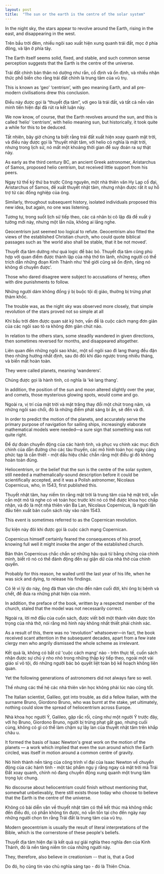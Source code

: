 ```yaml
---
layout: post
title:  "The sun or the earth is the centre of the solar system"
---
```


In the night sky, the stars appear to revolve around the Earth, rising in the east, and disappearing in the west.

Trên bầu trời đêm, nhiều ngôi sao xuất hiện xung quanh trái đất, mọc ở phía đông, và lặn ở phía tây.

The Earth itself seems solid, fixed, and stable, and such common sense perception suggests that the Earth is the centre of the universe.

Trái đất chính bản thân nó dường như rắn, cố định và ổn định, và nhiều nhận thức phổ biến cho rằng trái đất chính là trung tâm của vũ trụ.

This is known as ‘geo’ ‘centrism’, with geo meaning Earth, and all pre-modern civilisations drew this conclusion.

Điều này được gọi là “thuyết địa tâm”, với geo là trái đất, và tất cả nền văn minh tiền hiện đại đã rút ra kết luận này.

We now know, of course, that the Earth revolves around the sun, and this is called ‘helio’ ‘centrism’, with helio meaning sun, but historically, it took quite a while for this to be deduced.

Tất nhiên, bây giờ chúng ta biết rằng trái đất xuất hiện xoay quanh mặt trời, và điều này được gọi là “thuyết nhật tâm, với helio có nghĩa là mặt trời, nhưng trong lịch sử, nó mất một khoảng thời gian để suy đoán ra sự thật này.

As early as the third century BC, an ancient Greek astronomer, Aristarchus of Samos, proposed helio centrism, but received little support from his peers.

Ngay từ thế kỷ thứ ba trước Công nguyên, một nhà thiên văn Hy Lạp cổ đại, Aristarchus of Samos, đề xuất thuyết nhật tâm, nhưng nhận được rất ít sự hỗ trợ từ các đồng nghiệp của ông.

Similarly, throughout subsequent history, isolated individuals proposed this new idea, but again, no one was listening.

Tương tự, trong suốt lịch sử tiếp theo, các cá nhân bị cô lập đã đề xuất ý tưởng mới này, nhưng một lần nữa, không ai lắng nghe.

Geocentrism just seemed too logical to refute. Geocentrism also fitted the views of the established Christian church, who could quote biblical passages such as ‘the world also shall be stable, that it be not moved’.

Thuyết địa tâm dường như quá logic để bác bỏ. Thuyết địa tâm cũng phù hợp với quan điểm được thành lập của nhà thờ tin lành, những người có thể trích dẫn những đoạn Kinh Thánh như ‘thế giới cũng sẽ ổn định, rằng nó không di chuyển được’.

Those who dared disagree were subject to accusations of heresy, often with dire punishments to follow.

Những người dám không đồng ý bị buộc tội dị giáo, thường bị trừng phạt thảm khốc.

The trouble was, as the night sky was observed more closely, that simple revolution of the stars proved not so simple at all

Khi bầu trời đêm được quan sát kỹ hơn, vấn đề là cuộc cách mạng đơn giản của các ngôi sao tỏ ra không đơn giản chút nào.

In relation to the others stars, some steadily wandered in given directions, then sometimes reversed for months, and disappeared altogether.

Liên quan đến những ngôi sao khác, một số ngôi sao đi lang thang đều đặn theo những hướng nhất định, sau đó đôi khi đảo ngược trong nhiều tháng, và biến mất hoàn toàn.

They were called planets, meaning ‘wanderers’.

Chúng được gọi là hành tinh, có nghĩa là 'kẻ lang thang'.

In addition, the position of the sun and moon altered slightly over the year, and comets, those mysterious glowing spots, would come and go.

Ngoài ra, vị trí của mặt trời và mặt trăng thay đổi một chút trong năm, và những ngôi sao chổi, đó là những điểm phát sáng bí ẩn, sẽ đến và đi.

In order to predict the motion of the planets, and accurately serve the primary purpose of navigation for sailing ships, increasingly elaborate mathematical models were needed—a sure sign that something was not quite right.

Để dự đoán chuyển động của các hành tinh, và phục vụ chính xác mục đích chính của dẫn đường cho các tàu thuyền, các mô hình toán học ngày càng phức tạp là cần thiết - một dấu hiệu chắc chắn rằng một điều gì đó không hoàn toàn đúng.

Heliocentrism, or the belief that the sun is the centre of the solar system, still needed a mathemalically-sound description before it could be scientifically accepted, and it was a Polish astronomer, Nicolaus Copernicus, who, in 1543, first published this.

Thuyết nhật tâm, hay niềm tin rằng mặt trời là trung tâm của hệ mặt trời, vẫn cần một mô tả nghe có vẻ toán học trước khi nó có thể được khoa học chấp nhận, và đó là một nhà thiên văn Ba Lan, Nicolaus Copernicus, là người lần đầu tiên xuất bản cuốn sách này vào năm 1543.

This event is sometimes referred to as the Copernican revolution.

Sự kiện này đôi khi được gọi là cuộc cách mạng Copernican.

Copernicus himself certainly feared the consequences of his proof, knowing full well it might invoke the anger of the established church.

Bản thân Copernicus chắc chắn sợ những hậu quả từ bằng chứng của chính mình, biết rõ nó có thể đánh động đến sự giận dữ của nhà thờ của chính quyền.

Probably for this reason, he wailed until the last year of his life, when he was sick and dying, to release his findings.

Có lẽ vì lý do này, ông đã than vãn cho đến năm cuối đời, khi ông bị bệnh và chết, để đưa ra những phát hiện của mình.

In addition, the preface of the book, written by a respected member of the church, staled that the model was not necessarily correct.

Ngoài ra, lời mở đầu của cuốn sách, được viết bởi một thành viên được tôn trọng của nhà thờ, nói rằng mô hình này không nhất thiết phải chính xác.

As a result of this, there was no ‘revolution\" whatsoever—in fact, the book received scant attention in the subsequent decades, apart from a few irate clergy men who angrily dismissed the whole scheme as irrelevant.

Kết quả là, không có bất cứ 'cuộc cách mạng' nào - trên thực tế, cuốn sách nhận được sự chú ý nho nhỏ trong những thập kỷ tiếp theo, ngoài một vài giáo sĩ vô tội, đó những người bác bỏ quyết liệt toàn bộ kế hoạch không liên quan.

Yet the following generations of astronomers did not always fare so well.

Thế nhưng các thế hệ các nhà thiên văn học không phải lúc nào cũng tốt.

The Italian scientist, Galileo, got into trouble, as did a fellow Italian, with the surname Bruno, Giordono Bruno, who was burnt at the stake, yet ultimately, nothing could slow the spread of heliocentrism across Europe.

Nhà khoa học người Ý, Galileo, gặp rắc rối, cũng như một người Ý trước đây, với họ Bruno, Giordono Bruno, người bị trừng phạt gắt gao, nhưng cuối cùng, không có gì có thể làm chậm sự lây lan của thuyết nhật tâm trên khắp châu u.

It formed the basis of lsaac Newton's great work on the motion of the planets — a work which implied that even the sun around which the Earth circled, was itself in motion around a common centre of gravity.

Nó hình thành nền tảng của công trình vĩ đại của lsaac Newton về chuyển động của các hành tinh - một tác phẩm ngụ ý rằng ngay cả mặt trời mà Trái Đất xoay quanh, chính nó đang chuyển động xung quanh một trung tâm trọng lực chung.

No discourse about heliocentrism could finish without mentioning that, somewhat unbelievably, there still exists those today who choose to believe that the Earth is the centre of the universe.

Không có bài diễn văn về thuyết nhật tâm có thể kết thúc mà không nhắc đến điều đó, có phần không tin được, nó vẫn tồn tại cho đến ngày nay những người chọn tin rằng Trái đất là trung tâm của vũ trụ.

Modern geocentrism is usually the result of literal interpretations of the Bible, which is the cornerstone of these people's beliefs. 

Thuyết địa tâm hiện đại là kết quả sự giải nghĩa theo nghĩa đen của Kinh Thánh, đó là nền tảng niềm tin của những người này.

They, therefore, also believe in creationism -- that is, that a God

Do đó, họ cũng tin vào chủ nghĩa sáng tạo - đó là Thiên Chúa.

